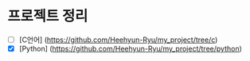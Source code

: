 # 프로젝트 정리

- [ ] [C언어] (https://github.com/Heehyun-Ryu/my_project/tree/c)
- [X] [Python] (https://github.com/Heehyun-Ryu/my_project/tree/python)